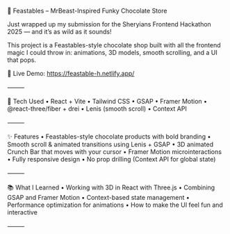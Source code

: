 🍫 Feastables – MrBeast-Inspired Funky Chocolate Store

Just wrapped up my submission for the Sheryians Frontend Hackathon 2025 — and it’s as wild as it sounds!

This project is a Feastables-style chocolate shop built with all the frontend magic I could throw in: animations, 3D models, smooth scrolling, and a UI that pops.

🔗 Live Demo: https://feastable-h.netlify.app/

⸻

🚀 Tech Used
	•	React + Vite
	•	Tailwind CSS
	•	GSAP
	•	Framer Motion
	•	@react-three/fiber + drei
	•	Lenis (smooth scroll)
	•	Context API

⸻

✨ Features
	•	Feastables-style chocolate products with bold branding
	•	Smooth scroll & animated transitions using Lenis + GSAP
	•	3D animated Crunch Bar that moves with your cursor
	•	Framer Motion microinteractions
	•	Fully responsive design
	•	No prop drilling (Context API for global state)

⸻

📚 What I Learned
	•	Working with 3D in React with Three.js
	•	Combining GSAP and Framer Motion
	•	Context-based state management
	•	Performance optimization for animations
	•	How to make the UI feel fun and interactive

⸻
